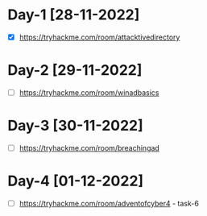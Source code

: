 # Day-1 [28-11-2022]

- [x] https://tryhackme.com/room/attacktivedirectory 

# Day-2 [29-11-2022]

- [ ] https://tryhackme.com/room/winadbasics

# Day-3 [30-11-2022]

- [ ] https://tryhackme.com/room/breachingad

# Day-4 [01-12-2022]

- [ ]  https://tryhackme.com/room/adventofcyber4 - task-6
